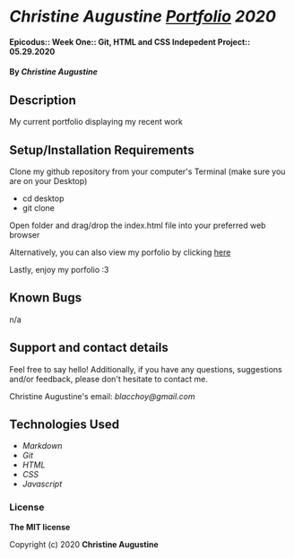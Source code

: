 # _Christine Augustine [Portfolio]() 2020_

#### Epicodus:: Week One:: Git, HTML and CSS Indepedent Project:: 05.29.2020

#### By _**Christine Augustine**_

## Description

My current portfolio displaying my recent work

## Setup/Installation Requirements

Clone my github repository from your computer's Terminal (make sure you are on your Desktop)

* cd desktop
* git clone 

Open folder and drag/drop the index.html file into your preferred web browser

Alternatively, you can also view my porfolio by clicking [here]()

Lastly, enjoy my porfolio :3

## Known Bugs

n/a

## Support and contact details

Feel free to say hello! Additionally, if you have any questions, suggestions and/or feedback, please don't hesitate to contact me. 

Christine Augustine's email:
_blacchoy@gmail.com_

## Technologies Used

* _Markdown_
* _Git_
* _HTML_
* _CSS_ 
* _Javascript_


### License

**The MIT license**

Copyright (c) 2020 **Christine Augustine**